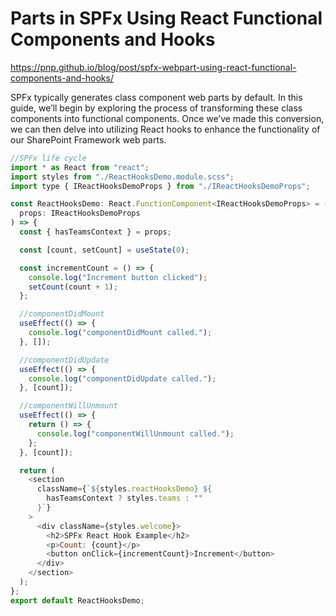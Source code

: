 # Parts in SPFx Using React Functional Components and Hooks

https://pnp.github.io/blog/post/spfx-webpart-using-react-functional-components-and-hooks/

SPFx typically generates class component web parts by default. In this guide, we’ll begin by exploring the process of transforming these class components into functional components. Once we’ve made this conversion, we can then delve into utilizing React hooks to enhance the functionality of our SharePoint Framework web parts.

```javascript
//SPFx life cycle
import * as React from "react";
import styles from "./ReactHooksDemo.module.scss";
import type { IReactHooksDemoProps } from "./IReactHooksDemoProps";

const ReactHooksDemo: React.FunctionComponent<IReactHooksDemoProps> = (
  props: IReactHooksDemoProps
) => {
  const { hasTeamsContext } = props;

  const [count, setCount] = useState(0);

  const incrementCount = () => {
    console.log("Increment button clicked");
    setCount(count + 1);
  };

  //componentDidMount
  useEffect(() => {
    console.log("componentDidMount called.");
  }, []);

  //componentDidUpdate
  useEffect(() => {
    console.log("componentDidUpdate called.");
  }, [count]);

  //componentWillUnmount
  useEffect(() => {
    return () => {
      console.log("componentWillUnmount called.");
    };
  }, [count]);

  return (
    <section
      className={`${styles.reactHooksDemo} ${
        hasTeamsContext ? styles.teams : ""
      }`}
    >
      <div className={styles.welcome}>
        <h2>SPFx React Hook Example</h2>
        <p>Count: {count}</p>
        <button onClick={incrementCount}>Increment</button>
      </div>
    </section>
  );
};
export default ReactHooksDemo;
```

